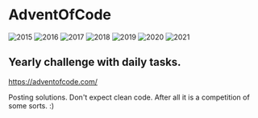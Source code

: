 # AdventOfCode

![2015](https://img.shields.io/badge/2015%20⭐-50-yellow) ![2016](https://img.shields.io/badge/2016%20⭐-20-yellow) ![2017](https://img.shields.io/badge/2017%20⭐-14-yellow) ![2018](https://img.shields.io/badge/2018%20⭐-42-yellow) ![2019](https://img.shields.io/badge/2019%20⭐-13-yellow) ![2020](https://img.shields.io/badge/2020%20⭐-29-yellow) ![2021](https://img.shields.io/badge/2021%20⭐-18-yellow)

## Yearly challenge with daily tasks.
https://adventofcode.com/

Posting solutions. Don't expect clean code. After all it is a competition of some sorts. :)